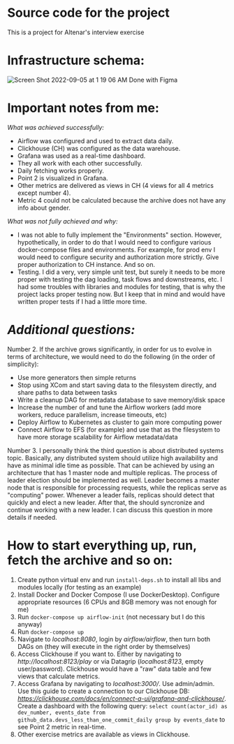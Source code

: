 # Source code for the project

This is a project for Altenar's interview exercise

# Infrastructure schema: 

![Screen Shot 2022-09-05 at 1 19 06 AM](https://user-images.githubusercontent.com/49573287/188335583-495f8749-a1e9-424f-b0d4-7bd9e9d34fd9.png)
Done with Figma

# Important notes from me:

_What was achieved successfully:_
- Airflow was configured and used to extract data daily.
- Clickhouse (CH) was configured as the data warehouse.
- Grafana was used as a real-time dashboard.
- They all work with each other successfully.
- Daily fetching works properly.
- Point 2 is visualized in Grafana.
- Other metrics are delivered as views in CH (4 views for all 4 metrics except number 4).
- Metric 4 could not be calculated because the archive does not have any info about gender.

_What was not fully achieved and why:_
- I was not able to fully implement the "Environments" section. However, hypothetically, in order to do that I would need to configure various docker-compose files and environments. For example, for prod env I would need to configure security and authorization more strictly. Give proper authorization to CH instance. And so on.
- Testing. I did a very, very simple unit test, but surely it needs to be more proper with testing the dag loading, task flows and downstreams, etc. I had some troubles with libraries and modules for testing, that is why the project lacks proper testing now. But I keep that in mind and would have written proper tests if I had a little more time.

# _Additional questions:_

Number 2. If the archive grows significantly, in order for us to evolve in terms of architecture, we would need to do the following (in the order of simplicity):
  - Use more generators then simple returns
  - Stop using XCom and start saving data to the filesystem directly, and share paths to data between tasks
  - Write a cleanup DAG for metadata database to save memory/disk space
  - Increase the number of and tune the Airflow workers (add more workers, reduce parallelism, increase timeouts, etc)
  - Deploy Airflow to Kubernetes as cluster to gain more computing power
  - Connect Airflow to EFS (for example) and use that as the filesystem to have more storage scalability for Airflow metadata/data

Number 3. I personally think the third question is about distributed systems topic. Basically, any distributed system should utilize high availability and have as minimal idle time as possible. That can be achieved by using an architecture that has 1 master node and multiple replicas. The process of leader election should be implemented as well. Leader becomes a master node that is responsible for processing requests, while the replicas serve as "computing" power. Whenever a leader fails, replicas should detect that quickly and elect a new leader. After that, the should syncronize and continue working with a new leader. I can discuss this question in more details if needed.

# How to start everything up, run, fetch the archive and so on:

1. Create python virtual env and run `install-deps.sh` to install all libs and modules locally (for testing as an example)
2. Install Docker and Docker Compose (I use DockerDesktop). Configure appropriate resources (6 CPUs and 8GB memory was not enough for me)
3. Run `docker-compose up airflow-init` (not necessary but I do this anyway)
4. Run `docker-compose up`
5. Navigate to *localhost:8080*, login by *airflow/airflow*, then turn both DAGs on (they will execute in the right order by themselves)
6. Access Clickhouse if you want to. Either by navigating to *http://localhost:8123/play* or via Datagrip (*localhost:8123*, empty user/password). Clickhouse would have a "raw" data table and few views that calculate metrics.
7. Access Grafana by navigating to *localhost:3000/*. Use admin/admin. Use this guide to create a connection to our Clickhouse DB: _https://clickhouse.com/docs/en/connect-a-ui/grafana-and-clickhouse/_. Create a dashboard with the following query:
`select count(actor_id) as dev_number, events_date from github_data.devs_less_than_one_commit_daily
group by events_date` to see Point 2 metric in real-time.
8. Other exercise metrics are available as views in Clickhouse.

